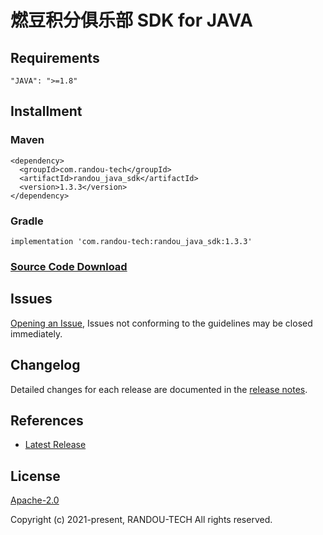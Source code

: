 # 燃豆积分俱乐部 SDK for JAVA

## Requirements

```
"JAVA": ">=1.8"
```


## Installment

### Maven
```
<dependency>
  <groupId>com.randou-tech</groupId>
  <artifactId>randou_java_sdk</artifactId>
  <version>1.3.3</version>
</dependency>
```

### Gradle

```
implementation 'com.randou-tech:randou_java_sdk:1.3.3'
```

### [Source Code Download](https://github.com/randouDev/java-sdk)



## Issues

[Opening an Issue](https://github.com/randouDev/java-sdk/issues/new), Issues not conforming to the guidelines may be
closed immediately.

## Changelog

Detailed changes for each release are documented in the [release notes](./ChangeLog.txt).

## References

* [Latest Release](https://github.com/randouDev/java-sdk/releases)

## License

[Apache-2.0](http://www.apache.org/licenses/LICENSE-2.0)

Copyright (c) 2021-present, RANDOU-TECH All rights reserved.